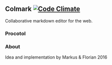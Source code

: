 ## Colmark [![Code Climate](https://codeclimate.com/github/veasy/colmark/badges/gpa.svg)](https://codeclimate.com/github/veasy/colmark)
Collaborative markdown editor for the web.

### Procotol


### About
Idea and implementation by Markus & Florian 2016
